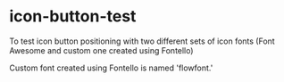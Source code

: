# icon-button-test

To test icon button positioning with two different sets of icon fonts (Font Awesome and custom one created using Fontello)

Custom font created using Fontello is named 'flowfont.'
